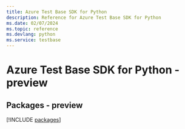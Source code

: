 ```yaml
---
title: Azure Test Base SDK for Python
description: Reference for Azure Test Base SDK for Python
ms.date: 02/07/2024
ms.topic: reference
ms.devlang: python
ms.service: testbase
---
```

# Azure Test Base SDK for Python - preview
## Packages - preview
[!INCLUDE [packages](test-base-index.md)]
